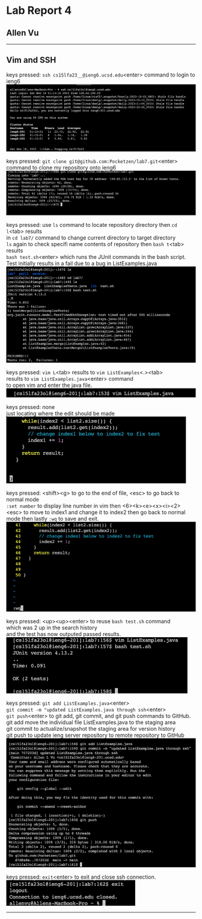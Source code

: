 # Lab Report 4  
## Allen Vu     

--- 
## Vim and SSH
keys pressed: `ssh cs15lfa23__@ieng6.ucsd.edu`\<enter> command to login to ieng6  
![Image](img1.png)  

keys pressed: `git clone git@github.com:Pocketzen/lab7.git`\<enter> command to clone my repository onto ieng6 
![Image](img2.png)  

keys pressed: use `ls` command to locate repository directory then `cd l`\<tab> results  
in `cd lab7/` command to change current directory to target directory  
`ls` again to check specifi name contents of repository then `bash t`\<tab> results  
`bash test.sh`\<enter> which runs the JUnit commands in the bash script.  
Test initially results in a fail due to a bug in ListExamples.java  
![Image](img3.png)  

keys pressed: `vim L`\<tab> results to `vim ListExamples`<.>\<tab>  
results to `vim ListExamples.java`\<enter> command  
to open vim and enter the java file.  
![Image](img4.png)  

keys pressed: none    
just locating where the edit should be made   
![Image](img5.png)  
  
keys pressed: \<shift>\<g> to go to the end of file, \<esc> to go back to normal mode  
`:set number` to display line number in vim then <6>\<k>\<e>\<x>\<i><2>\<esc> to move to index1 and change it to index2 then go back to normal mode then lastly `:wq` to save and exit.   
![Image](img6.png)  
 
keys pressed: \<up>\<up>\<enter> to reuse `bash test.sh` command  
which was 2 up in the search history  
and the test has now outputed passed results.   
![Image](img7.png)  
 
  
keys pressed: `git add ListExamples.java`\<enter>  
`git commit -m "updated ListExamples.java through ssh`\<enter>  
`git push`\<enter> to git add, git commit, and git push commands to GitHub.  
git add move the individual file ListExamples.java to the staging area  
git commit to actualize/snapshot the staging area for version history  
git push to update ieng server repository to remote repository to GitHub   
![Image](img8.png)  

keys pressed: `exit`\<enter> to exit and close ssh connection.  
![Image](img9.png)  

---

